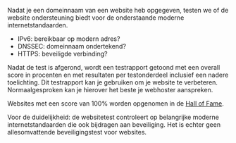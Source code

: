 Nadat je een domeinnaam van een website heb opgegeven, testen we of de website ondersteuning biedt voor de onderstaande moderne internetstandaarden.

* IPv6: bereikbaar op modern adres?
* DNSSEC: domeinnaam ondertekend?
* HTTPS: beveiligde verbinding?

Nadat de test is afgerond, wordt een testrapport getoond met een overall score in procenten en met resultaten per testonderdeel inclusief een nadere toelichting. Dit testrapport kan je gebruiken om je website te verbeteren. Normaalgesproken kan je hierover het beste je webhoster aanspreken.

Websites met een score van 100% worden opgenomen in de [Hall of Fame](/halloffame/). 

Voor de duidelijkheid: de websitetest controleert op belangrijke moderne internetstandaarden die ook bijdragen aan beveiliging. Het is echter geen allesomvattende beveiligingstest voor websites.
